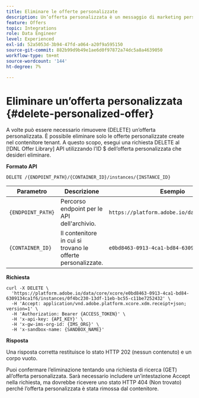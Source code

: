 ```yaml
---
title: Eliminare le offerte personalizzate
description: Un’offerta personalizzata è un messaggio di marketing personalizzabile basato su regole e vincoli di idoneità.
feature: Offers
topic: Integrations
role: Data Engineer
level: Experienced
exl-id: 52a5053d-3b94-47fd-a064-a20f9a595150
source-git-commit: 882b99d9b49e1ae6d0f97872a74dc5a8a4639050
workflow-type: tm+mt
source-wordcount: '144'
ht-degree: 7%

---
```


# Eliminare un’offerta personalizzata {#delete-personalized-offer}

A volte può essere necessario rimuovere (DELETE) un’offerta personalizzata. È possibile eliminare solo le offerte personalizzate create nel contenitore tenant. A questo scopo, esegui una richiesta DELETE al [!DNL Offer Library] API utilizzando l’ID $ dell’offerta personalizzata che desideri eliminare.

**Formato API**

```http
DELETE /{ENDPOINT_PATH}/{CONTAINER_ID}/instances/{INSTANCE_ID}
```

| Parametro | Descrizione | Esempio |
| --------- | ----------- | ------- |
| `{ENDPOINT_PATH}` | Percorso endpoint per le API dell&#39;archivio. | `https://platform.adobe.io/data/core/xcore/` |
| `{CONTAINER_ID}` | Il contenitore in cui si trovano le offerte personalizzate. | `e0bd8463-0913-4ca1-bd84-6309134ca1f6` |

**Richiesta**

```shell
curl -X DELETE \
  'https://platform.adobe.io/data/core/xcore/e0bd8463-0913-4ca1-bd84-6309134ca1f6/instances/0f4bc230-13df-11eb-bc55-c11be7252432' \
  -H 'Accept: application/vnd.adobe.platform.xcore.xdm.receipt+json; version=1' \
  -H 'Authorization: Bearer {ACCESS_TOKEN}' \
  -H 'x-api-key: {API_KEY}' \
  -H 'x-gw-ims-org-id: {IMS_ORG}' \
  -H 'x-sandbox-name: {SANDBOX_NAME}'
```

**Risposta**

Una risposta corretta restituisce lo stato HTTP 202 (nessun contenuto) e un corpo vuoto.

Puoi confermare l’eliminazione tentando una richiesta di ricerca (GET) all’offerta personalizzata. Sarà necessario includere un’intestazione Accept nella richiesta, ma dovrebbe ricevere uno stato HTTP 404 (Non trovato) perché l’offerta personalizzata è stata rimossa dal contenitore.
